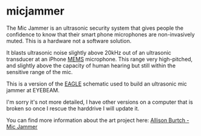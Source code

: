 # micjammer

The Mic Jammer is an ultrasonic security system that gives people the
confidence to know that their smart phone microphones are non-invasively muted. This is a hardware not a software solution.

It blasts ultrasonic noise slightly above 20kHz out of an ultrasonic transducer at an iPhone [MEMS](http://www.oic.co.kr/files/sample_MEMS_Microphones.pdf) microphone. This range very high-pitched, and slightly above the capacity of human hearing but still within the sensitive range of the mic.

This is a version of the [EAGLE](https://en.wikipedia.org/wiki/EAGLE_(program))
schematic used to build an ultrasonic mic jammer at EYEBEAM.

I'm sorry it's not more detailed, I have other versions on a computer that is broken so once I rescue the harddrive I will update it. 

You can find more information about the art project here: [Allison Burtch - Mic Jammer](https://allisonburtch.github.io/mic-jammer/)
